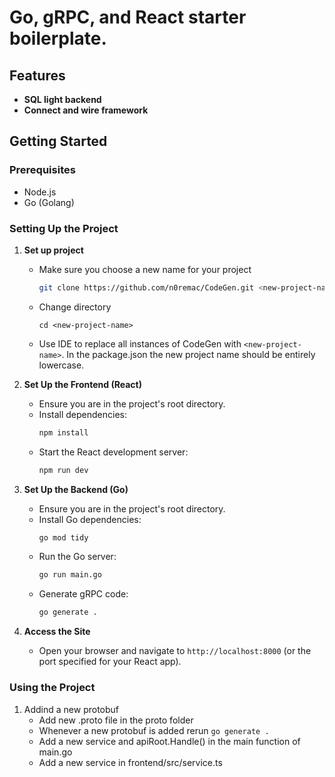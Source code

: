 # Go, gRPC, and React starter boilerplate.

## Features
- **SQL light backend**
- **Connect and wire framework**

## Getting Started

### Prerequisites
- Node.js
- Go (Golang)

### Setting Up the Project

1. **Set up project**  
    - Make sure you choose a new name for your project
      ```bash
      git clone https://github.com/n0remac/CodeGen.git <new-project-name>
      ```
    - Change directory
      ```
      cd <new-project-name>
      ```
    - Use IDE to replace all instances of CodeGen with `<new-project-name>`. In the package.json the new project name should be entirely lowercase.
2. **Set Up the Frontend (React)**
   - Ensure you are in the project's root directory.
   - Install dependencies:
     ```bash
     npm install
     ```
   - Start the React development server:
     ```bash
     npm run dev
     ```

3. **Set Up the Backend (Go)**
   - Ensure you are in the project's root directory.
   - Install Go dependencies:
     ```bash
     go mod tidy
     ```
   - Run the Go server:
     ```bash
     go run main.go
     ```
   - Generate gRPC code:
     ```bash
     go generate .
     ```


3. **Access the Site**
   - Open your browser and navigate to `http://localhost:8000` (or the port specified for your React app).


### Using the Project
  1. Addind a new protobuf
      - Add new .proto file in the proto folder
      - Whenever a new protobuf is added rerun `go generate .`
      - Add a new service and apiRoot.Handle() in the main function of main.go
      - Add a new service in frontend/src/service.ts